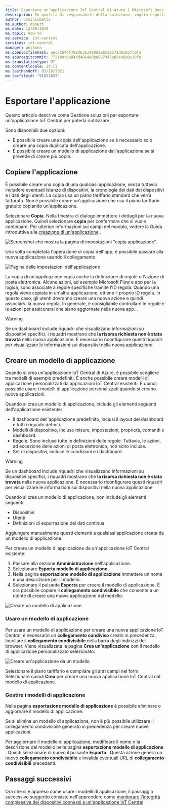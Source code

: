 ```yaml
---
title: Esportare un'applicazione IoT Central di Azure | Microsoft Docs
description: In qualità di responsabile della soluzione, voglio esportare un modello di applicazione per poterlo riutilizzare.
author: dominicbetts
ms.author: dobett
ms.date: 12/09/2019
ms.topic: how-to
ms.service: iot-central
services: iot-central
manager: philmea
ms.openlocfilehash: aec72644f708d6363a80da28c5e571d0165fcdfa
ms.sourcegitcommit: 772eb9c6684dd4864e0ba507945a83e48b8c16f0
ms.translationtype: MT
ms.contentlocale: it-IT
ms.lasthandoff: 03/19/2021
ms.locfileid: "91651837"
---
```

# <a name="export-your-application"></a>Esportare l'applicazione

Questo articolo descrive come Gestione soluzioni per esportare un'applicazione IoT Central per poterla riutilizzare.

Sono disponibili due opzioni:

- È possibile creare una copia dell'applicazione se è necessario solo creare una copia duplicata dell'applicazione.
- È possibile creare un modello di applicazione dall'applicazione se si prevede di creare più copie.

## <a name="copy-your-application"></a>Copiare l'applicazione

È possibile creare una copia di una qualsiasi applicazione, senza tuttavia includere eventuali istanze di dispositivi, la cronologia dei dati dei dispositivi e i dati degli utenti. La copia usa un piano tariffario standard che verrà fatturato. Non è possibile creare un'applicazione che usa il piano tariffario gratuito copiando un'applicazione.

Selezionare **Copia**. Nella finestra di dialogo immettere i dettagli per la nuova applicazione. Quindi selezionare **copia** per confermare che si vuole continuare. Per ulteriori informazioni sui campi nel modulo, vedere la Guida introduttiva alla [creazione di un'applicazione](quick-deploy-iot-central.md) .

![Screenshot che mostra la pagina di impostazioni "copia applicazione".](media/howto-use-app-templates/appcopy2.png)

Una volta completata l'operazione di copia dell'app, è possibile passare alla nuova applicazione usando il collegamento.

![Pagina delle impostazioni dell'applicazione](media/howto-use-app-templates/appcopy3a.png)

La copia di un'applicazione copia anche la definizione di regole e l'azione di posta elettronica. Alcune azioni, ad esempio Microsoft Flow e app per la logica, sono associate a regole specifiche tramite l'ID regola. Quando una regola viene copiata in un'altra applicazione, ottiene il proprio ID regola. In questo caso, gli utenti dovranno creare una nuova azione e quindi associarvi la nuova regola. In generale, è consigliabile controllare le regole e le azioni per assicurarsi che siano aggiornate nella nuova app...

> [!WARNING]
> Se un dashboard include riquadri che visualizzano informazioni su dispositivi specifici, i riquadri mostrano che **la risorsa richiesta non è stata trovata** nella nuova applicazione. È necessario riconfigurare questi riquadri per visualizzare le informazioni sui dispositivi nella nuova applicazione.

## <a name="create-an-application-template"></a>Creare un modello di applicazione

Quando si crea un'applicazione IoT Central di Azure, è possibile scegliere tra modelli di esempio predefiniti. È anche possibile creare modelli di applicazione personalizzati da applicazioni IoT Central esistenti. È quindi possibile usare i modelli di applicazione personalizzati quando si creano nuove applicazioni.

Quando si crea un modello di applicazione, include gli elementi seguenti dell'applicazione esistente:

- Il dashboard dell'applicazione predefinito, inclusi il layout del dashboard e tutti i riquadri definiti.
- Modelli di dispositivo, incluse misure, impostazioni, proprietà, comandi e dashboard.
- Regole. Sono incluse tutte le definizioni delle regole. Tuttavia, le azioni, ad eccezione delle azioni di posta elettronica, non sono incluse.
- Set di dispositivi, incluse le condizioni e i dashboard.

> [!WARNING]
> Se un dashboard include riquadri che visualizzano informazioni su dispositivi specifici, i riquadri mostrano che **la risorsa richiesta non è stata trovata** nella nuova applicazione. È necessario riconfigurare questi riquadri per visualizzare le informazioni sui dispositivi nella nuova applicazione.

Quando si crea un modello di applicazione, non include gli elementi seguenti:

- Dispositivi
- Utenti
- Definizioni di esportazione dei dati continua

Aggiungere manualmente questi elementi a qualsiasi applicazione creata da un modello di applicazione.

Per creare un modello di applicazione da un'applicazione IoT Central esistente:

1. Passare alla sezione **Amministrazione** nell'applicazione.
1. Selezionare **Esporta modello di applicazione**.
1. Nella pagina **esportazione modello di applicazione** immettere un nome e una descrizione per il modello.
1. Selezionare il pulsante **Esporta** per creare il modello di applicazione. È ora possibile copiare il **collegamento condivisibile** che consente a un utente di creare una nuova applicazione dal modello:

![Creare un modello di applicazione](media/howto-use-app-templates/create-template.png)

### <a name="use-an-application-template"></a>Usare un modello di applicazione

Per usare un modello di applicazione per creare una nuova applicazione IoT Central, è necessario un **collegamento condiviso** creato in precedenza. Incollare il **collegamento condivisibile** nella barra degli indirizzi del browser. Viene visualizzata la pagina **Crea un'applicazione** con il modello di applicazione personalizzato selezionato:

![Creare un'applicazione da un modello](media/howto-use-app-templates/create-app.png)

Selezionare il piano tariffario e compilare gli altri campi nel form. Selezionare quindi **Crea** per creare una nuova applicazione IoT Central dal modello di applicazione.

### <a name="manage-application-templates"></a>Gestire i modelli di applicazione

Nella pagina **esportazione modello di applicazione** è possibile eliminare o aggiornare il modello di applicazione.

Se si elimina un modello di applicazione, non è più possibile utilizzare il collegamento condivisibile generato in precedenza per creare nuove applicazioni.

Per aggiornare il modello di applicazione, modificare il nome o la descrizione del modello nella pagina **esportazione modello di applicazione** . Quindi selezionare di nuovo il pulsante **Esporta** . Questa azione genera un nuovo **collegamento condivisibile** e invalida eventuali URL di **collegamento condivisibili** precedenti.

## <a name="next-steps"></a>Passaggi successivi

Ora che si è appreso come usare i modelli di applicazione, il passaggio successivo suggerito consiste nell'apprendere come [monitorare l'integrità complessiva dei dispositivi connessi a un'applicazione IoT Central](howto-monitor-application-health.md)
